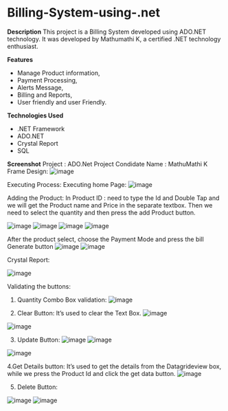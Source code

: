# Billing-System-using-.net

**Description**
This project is a Billing System developed using ADO.NET technology. It was developed by Mathumathi K, a certified .NET technology enthusiast.

**Features**
- Manage Product information, 
- Payment Processing, 
- Alerts Message, 
- Billing and Reports, 
- User friendly and user Friendly.

**Technologies Used**
- .NET Framework
- ADO.NET
- Crystal Report
- SQL

**Screenshot**
      Project :  ADO.Net Project
                                                                                                  Condidate Name  :  MathuMathi K
Frame Design:
 ![image](https://github.com/Mathumathik/Billing-System-using-.net/assets/173086113/2ef858b9-9c59-47c8-801f-91824fadddd9)

Executing Process:
Executing home Page:
 ![image](https://github.com/Mathumathik/Billing-System-using-.net/assets/173086113/7e8e363f-f766-456a-9ae6-5103e474afd6)

Adding the Product:
In Product ID : need to type the Id and Double Tap and we will get the Product name and Price 
in the separate textbox. Then we need to select the quantity and then press the add Product button.
 
  ![image](https://github.com/Mathumathik/Billing-System-using-.net/assets/173086113/b4adaaaf-e258-4367-ab9e-dcac18b81e69)
![image](https://github.com/Mathumathik/Billing-System-using-.net/assets/173086113/eff7e858-0ff4-4f7b-8934-0993c19701a1)
![image](https://github.com/Mathumathik/Billing-System-using-.net/assets/173086113/12e89e3d-c950-44e7-9a2f-1bf6f37f7883)
![image](https://github.com/Mathumathik/Billing-System-using-.net/assets/173086113/8a4e531f-4b6b-410d-8789-9de3b46e9c8a)

After the product select, choose the Payment Mode and press the bill Generate button
 ![image](https://github.com/Mathumathik/Billing-System-using-.net/assets/173086113/f333bb50-b630-4a35-bdcf-b0fe7e46fc3b)
![image](https://github.com/Mathumathik/Billing-System-using-.net/assets/173086113/cc4d5c0f-6e5e-4f2d-b04d-3425b8b78278)

 
Crystal Report:
 
![image](https://github.com/Mathumathik/Billing-System-using-.net/assets/173086113/a35d0d23-a1d6-4a5b-97db-f967e8fba64c)

Validating the buttons:
1.	Quantity Combo Box validation:
 ![image](https://github.com/Mathumathik/Billing-System-using-.net/assets/173086113/384b38fa-2aa5-43fd-a8f7-a1e5f43d2166)

2.	Clear Button: It’s used to clear the Text Box.
 ![image](https://github.com/Mathumathik/Billing-System-using-.net/assets/173086113/bfc11c95-ea99-4cb1-b95b-e2e103d44745)

 ![image](https://github.com/Mathumathik/Billing-System-using-.net/assets/173086113/7b311f66-19ef-468b-9d44-226eae9b7c14)

3. Update Button:
 ![image](https://github.com/Mathumathik/Billing-System-using-.net/assets/173086113/b57676dc-71fc-4c73-9d1e-cea44dcc8650)
![image](https://github.com/Mathumathik/Billing-System-using-.net/assets/173086113/5a9f15c5-0025-4d92-80e6-77439553704a)

 ![image](https://github.com/Mathumathik/Billing-System-using-.net/assets/173086113/64b94298-4417-4255-b300-6b9dd9a4f347)

 4.Get Details button: It’s used to get the details from the Datagrideview box, while we press the 
Product Id and click the get data button.
 ![image](https://github.com/Mathumathik/Billing-System-using-.net/assets/173086113/f91e31ea-9158-4fa2-bcfc-b404ae696342)

5. Delete Button:
 
  ![image](https://github.com/Mathumathik/Billing-System-using-.net/assets/173086113/f4ddf311-8bc9-49c9-9476-126921530493)
![image](https://github.com/Mathumathik/Billing-System-using-.net/assets/173086113/8e85b6d2-fa2a-47db-880c-f8092348d1b8)


